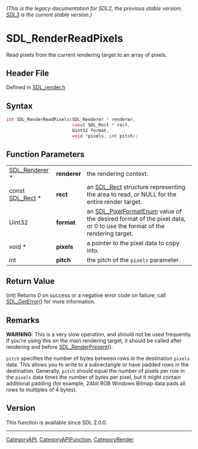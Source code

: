 ###### (This is the legacy documentation for SDL2, the previous stable version; [SDL3](https://wiki.libsdl.org/SDL3/) is the current stable version.)
# SDL_RenderReadPixels

Read pixels from the current rendering target to an array of pixels.

## Header File

Defined in [SDL_render.h](https://github.com/libsdl-org/SDL/blob/SDL2/include/SDL_render.h)

## Syntax

```c
int SDL_RenderReadPixels(SDL_Renderer * renderer,
                         const SDL_Rect * rect,
                         Uint32 format,
                         void *pixels, int pitch);
```

## Function Parameters

|                                |              |                                                                                                                                              |
| ------------------------------ | ------------ | -------------------------------------------------------------------------------------------------------------------------------------------- |
| [SDL_Renderer](SDL_Renderer) * | **renderer** | the rendering context.                                                                                                                       |
| const [SDL_Rect](SDL_Rect) *   | **rect**     | an [SDL_Rect](SDL_Rect) structure representing the area to read, or NULL for the entire render target.                                       |
| Uint32                         | **format**   | an [SDL_PixelFormatEnum](SDL_PixelFormatEnum) value of the desired format of the pixel data, or 0 to use the format of the rendering target. |
| void *                         | **pixels**   | a pointer to the pixel data to copy into.                                                                                                    |
| int                            | **pitch**    | the pitch of the `pixels` parameter.                                                                                                         |

## Return Value

(int) Returns 0 on success or a negative error code on failure; call
[SDL_GetError](SDL_GetError)() for more information.

## Remarks

**WARNING**: This is a very slow operation, and should not be used
frequently. If you're using this on the main rendering target, it should be
called after rendering and before [SDL_RenderPresent](SDL_RenderPresent)().

`pitch` specifies the number of bytes between rows in the destination
`pixels` data. This allows you to write to a subrectangle or have padded
rows in the destination. Generally, `pitch` should equal the number of
pixels per row in the `pixels` data times the number of bytes per pixel,
but it might contain additional padding (for example, 24bit RGB Windows
Bitmap data pads all rows to multiples of 4 bytes).

## Version

This function is available since SDL 2.0.0.

----
[CategoryAPI](CategoryAPI), [CategoryAPIFunction](CategoryAPIFunction), [CategoryRender](CategoryRender)


